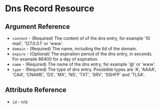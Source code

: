 # Dns Record Resource



## Argument Reference

* `content` - (Required) The content of of the dns entry, for example '10 mail', '127.0.0.1' or 'www'.
* `domain` - (Required) The name, including the tld of the domain.
* `expire` - (Optional) The expiration period of the dns entry, in seconds. For example 86400 for a day of expiration.
* `name` - (Required) The name of the dns entry, for example '@' or 'www'.
* `type` - (Required) The type of dns entry. Possbible types are 'A', 'AAAA', 'CAA', 'CNAME', 'DS', 'MX', 'NS', 'TXT', 'SRV', 'SSHFP' and 'TLSA'.

## Attribute Reference

* `id` - n/a
